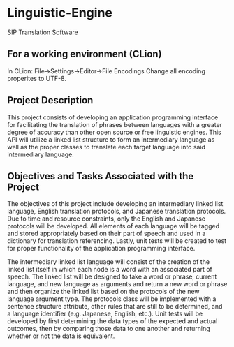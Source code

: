 # Linguistic-Engine
SIP Translation Software

## For a working environment (CLion)
In CLion: File->Settings->Editor->File Encodings
Change all encoding properites to UTF-8.


## Project Description
This project consists of developing an application programming interface for facilitating the translation of phrases 
between languages with a greater degree of accuracy than other open source or free linguistic engines. This API will 
utilize a linked list structure to form an intermediary language as well as the proper classes to translate each target
language into said intermediary language. 

## Objectives and Tasks Associated with the Project
The objectives of this project include developing an intermediary linked list language, English translation protocols, 
and Japanese translation protocols. Due to time and resource constraints, only the English and Japanese protocols will 
be developed. All elements of each language will be tagged and stored appropriately based on their part of speech and 
used in a dictionary for translation referencing. Lastly, unit tests will be created to test for proper functionality of
the application programming interface.

The intermediary linked list language will consist of the creation of the linked list itself in which each node is a 
word with an associated part of speech. The linked list will be designed to take a word or phrase, current language, 
and new language as arguments and return a new word or phrase and then organize the linked list based on the protocols 
of the new language argument type. The protocols class will be implemented with a sentence structure attribute, other 
rules that are still to be determined, and a language identifier (e.g. Japanese, English, etc.). Unit tests will be 
developed by first determining the data types of the expected and actual outcomes, then by comparing those data to one 
another and returning whether or not the data is equivalent. 

